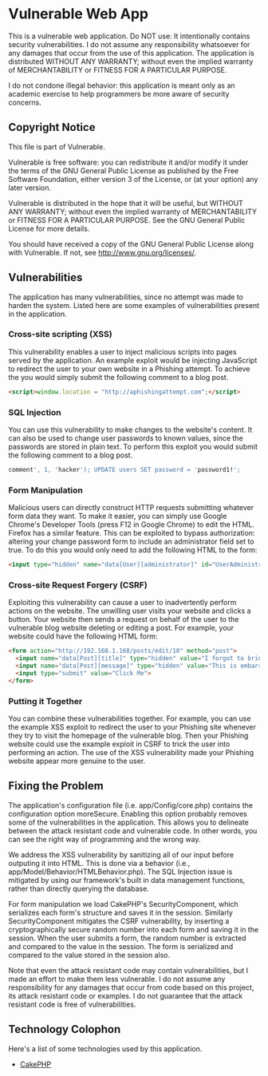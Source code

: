 # Vulnerable Web App
This is a vulnerable web application. Do NOT use: It intentionally contains
security vulnerabilities. I do not assume any responsibility whatsoever for any
damages that occur from the use of this application. The application is
distributed WITHOUT ANY WARRANTY; without even the implied warranty of
MERCHANTABILITY or FITNESS FOR A PARTICULAR PURPOSE.

I do not condone illegal behavior: this application is meant only as an academic
exercise to help programmers be more aware of security concerns.

## Copyright Notice
This file is part of Vulnerable.

Vulnerable is free software: you can redistribute it and/or modify
it under the terms of the GNU General Public License as published by
the Free Software Foundation, either version 3 of the License, or
(at your option) any later version.

Vulnerable is distributed in the hope that it will be useful,
but WITHOUT ANY WARRANTY; without even the implied warranty of
MERCHANTABILITY or FITNESS FOR A PARTICULAR PURPOSE.  See the
GNU General Public License for more details.

You should have received a copy of the GNU General Public License
along with Vulnerable.  If not, see <http://www.gnu.org/licenses/>.

## Vulnerabilities
The application has many vulnerabilities, since no attempt was made to harden
the system. Listed here are some examples of vulnerabilities present in the
application.

### Cross-site scripting (XSS)
This vulnerability enables a user to inject malicious scripts into pages served
by the application. An example exploit would be injecting JavaScript to redirect
the user to your own website in a Phishing attempt. To achieve the you would
simply submit the following comment to a blog post.
```html
<script>window.location = "http://aphishingattempt.com";</script>
```

### SQL Injection
You can use this vulnerability to make changes to the website's content. It can
also be used to change user passwords to known values, since the passwords are
stored in plain text. To perform this exploit you would submit the following
comment to a blog post.
```sql
comment', 1, 'hacker'); UPDATE users SET password = 'password1!';
```

### Form Manipulation
Malicious users can directly construct HTTP requests submitting whatever form
data they want. To make it easier, you can simply use Google Chrome's Developer
Tools (press F12 in Google Chrome) to edit the HTML. Firefox has a similar
feature. This can be exploited to bypass authorization: altering your change
password form to include an administrator field set to true. To do this you
would only need to add the following HTML to the form:
```html
<input type="hidden" name="data[User][administrator]" id="UserAdministrator_" value="1">
```

### Cross-site Request Forgery (CSRF)
Exploiting this vulnerability can cause a user to inadvertently perform actions
on the website. The unwilling user visits your website and clicks a button. Your
website then sends a request on behalf of the user to the vulnerable blog
website deleting or editing a post. For example, your website could have the
following HTML form:
```html
<form action="http://192.168.1.168/posts/edit/10" method="post">
  <input name="data[Post][title]" type="hidden" value="I forgot to bring the cookies.">
  <input name="data[Post][message]" type="hidden" value="This is embarrassing.">
  <input type="submit" value="Click Me">
</form>
```

### Putting it Together
You can combine these vulnerabilities together. For example, you can use the
example XSS exploit to redirect the user to your Phishing site whenever they
try to visit the homepage of the vulnerable blog. Then your Phishing website
could use the example exploit in CSRF to trick the user into performing an
action. The use of the XSS vulnerability made your Phishing website appear more
genuine to the user.

## Fixing the Problem
The application's configuration file (i.e. app/Config/core.php) contains the
configuration option moreSecure. Enabling this option probably removes some of
the vulnerabilities in the application. This allows you to delineate between the
attack resistant code and vulnerable code. In other words, you can see the right
way of programming and the wrong way.

We address the XSS vulnerability by sanitizing all of our input before outputing
it into HTML. This is done via a behavior (i.e.,
app/Model/Behavior/HTMLBehavior.php). The SQL Injection issue is mitigated by
using our framework's built in data management functions, rather than directly
querying the database.

For form manipulation we load CakePHP's SecurityComponent, which serializes each
form's structure and saves it in the session. Similarly SecurityComponent
mitigates the CSRF vulnerability, by inserting a cryptographically secure random
number into each form and saving it in the session. When the user submits a
form, the random number is extracted and compared to the value in the session.
The form is serialized and compared to the value stored in the session also.

Note that even the attack resistant code may contain vulnerabilities, but I made
an effort to make them less vulnerable. I do not assume any responsibility for
any damages that occur from code based on this project, its attack resistant
code or examples. I do not guarantee that the attack resistant code is free
of vulnerabilities.

## Technology Colophon
Here's a list of some technologies used by this application.
* [CakePHP](http://cakephp.org)

